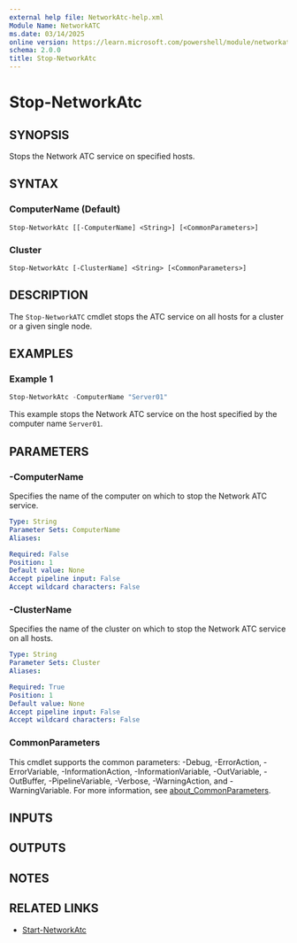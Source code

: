 ```yaml
---
external help file: NetworkAtc-help.xml
Module Name: NetworkATC
ms.date: 03/14/2025
online version: https://learn.microsoft.com/powershell/module/networkatc/stop-networkatc?view=windowsserver2025-ps&wt.mc_id=ps-gethelp
schema: 2.0.0
title: Stop-NetworkAtc
---
```


# Stop-NetworkAtc

## SYNOPSIS
Stops the Network ATC service on specified hosts.

## SYNTAX

### ComputerName (Default)

```
Stop-NetworkAtc [[-ComputerName] <String>] [<CommonParameters>]
```

### Cluster

```
Stop-NetworkAtc [-ClusterName] <String> [<CommonParameters>]
```

## DESCRIPTION

The `Stop-NetworkATC` cmdlet stops the ATC service on all hosts for a cluster
or a given single node.

## EXAMPLES

### Example 1

```powershell
Stop-NetworkAtc -ComputerName "Server01"
```

This example stops the Network ATC service on the host specified by the computer name `Server01`.

## PARAMETERS

### -ComputerName

Specifies the name of the computer on which to stop the Network ATC service.

```yaml
Type: String
Parameter Sets: ComputerName
Aliases:

Required: False
Position: 1
Default value: None
Accept pipeline input: False
Accept wildcard characters: False
```

### -ClusterName

Specifies the name of the cluster on which to stop the Network ATC service on all hosts.

```yaml
Type: String
Parameter Sets: Cluster
Aliases:

Required: True
Position: 1
Default value: None
Accept pipeline input: False
Accept wildcard characters: False
```

### CommonParameters

This cmdlet supports the common parameters: -Debug, -ErrorAction,
-ErrorVariable, -InformationAction, -InformationVariable, -OutVariable,
-OutBuffer, -PipelineVariable, -Verbose, -WarningAction, and -WarningVariable.
For more information, see
[about_CommonParameters](/powershell/module/microsoft.powershell.core/about/about_commonparameters).

## INPUTS

## OUTPUTS

## NOTES

## RELATED LINKS

- [Start-NetworkAtc](Start-NetworkAtc.md)
